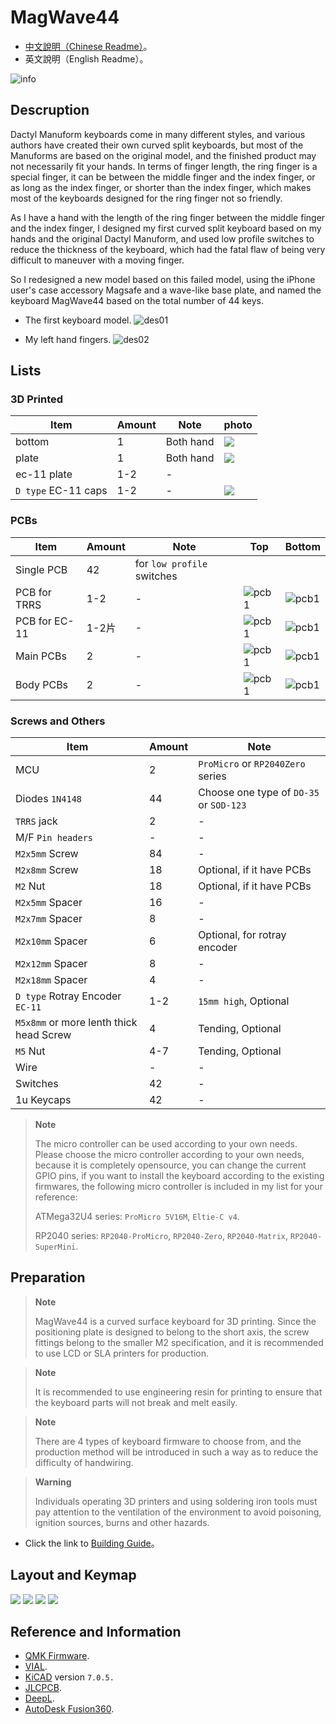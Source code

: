 # MagWave44

- [中文說明（Chinese Readme）](readme.md)。
- 英文說明（English Readme）。

![info](pics/info.jpg)

## Descruption

Dactyl Manuform keyboards come in many different styles, and various authors have created their own curved split keyboards, but most of the Manuforms are based on the original model, and the finished product may not necessarily fit your hands. In terms of finger length, the ring finger is a special finger, it can be between the middle finger and the index finger, or as long as the index finger, or shorter than the index finger, which makes most of the keyboards designed for the ring finger not so friendly.

As I have a hand with the length of the ring finger between the middle finger and the index finger, I designed my first curved split keyboard based on my hands and the original Dactyl Manuform, and used low profile switches to reduce the thickness of the keyboard, which had the fatal flaw of being very difficult to maneuver with a moving finger.

So I redesigned a new model based on this failed model, using the iPhone user's case accessory Magsafe and a wave-like base plate, and named the keyboard MagWave44 based on the total number of 44 keys.

- The first keyboard model.
![des01](pics/d01.png)

- My left hand fingers.
![des02](pics/d02.jpg)

## Lists

### 3D Printed

|Item|Amount|Note|photo|
|---|---|---|---|
|bottom|1|Both hand|![](pics/g02.jpg)|
|plate|1|Both hand|![](pics/g01.jpg)|
|ec-11 plate|1-2|-||
|`D type` EC-11 caps|1-2|-|![](pics/g18.jpg)|

### PCBs

|Item|Amount|Note|Top|Bottom|
|---|---|---|---|---|
|Single PCB|42|for `low profile` switches|||
|PCB for TRRS|1-2|-|![pcb1](pics/trrs1.png)|![pcb1](pics/trrs2.png)|
|PCB for EC-11|1-2片|-|![pcb1](pics/re1.png)|![pcb1](pics/re2.png)|
|Main PCBs|2|-|![pcb1](pics/mainpcb1.png)|![pcb1](pics/mainpcb2.png)|
|Body PCBs|2|-|![pcb1](pics/body1.png)|![pcb1](pics/body2.png)|

### Screws and Others

|Item|Amount|Note|
|---|---|---|
|MCU|2|`ProMicro` or `RP2040Zero` series|
|Diodes `1N4148`|44|Choose one type of `DO-35` or `SOD-123`|
|`TRRS` jack|2|-|
|M/F `Pin headers`|-|-|
|`M2x5mm` Screw|84|-|
|`M2x8mm` Screw|18|Optional, if it have PCBs|
|`M2` Nut|18|Optional, if it have PCBs|
|`M2x5mm` Spacer|16|-|
|`M2x7mm` Spacer|8|-|
|`M2x10mm` Spacer|6|Optional, for rotray encoder|
|`M2x12mm` Spacer|8|-|
|`M2x18mm` Spacer|4|-|
|`D type` Rotray Encoder `EC-11`|1-2|`15mm high`, Optional|
|`M5x8mm` or more lenth thick head Screw|4|Tending, Optional|
|`M5` Nut|4-7|Tending, Optional|
|Wire|-|-|
|Switches|42|-|
|1u Keycaps|42|-|

> **Note**
>
> The micro controller can be used according to your own needs. Please choose the micro controller according to your own needs, because it is completely opensource, you can change the current GPIO pins, if you want to install the keyboard according to the existing firmwares, the following micro controller is included in my list for your reference:
> 
> ATMega32U4 series: `ProMicro 5V16M`, `Eltie-C v4`.
> 
> RP2040 series: `RP2040-ProMicro`, `RP2040-Zero`, `RP2040-Matrix`, `RP2040-SuperMini`.

## Preparation

> **Note**
>
> MagWave44 is a curved surface keyboard for 3D printing. Since the positioning plate is designed to belong to the short axis, the screw fittings belong to the smaller M2 specification, and it is recommended to use LCD or SLA printers for production.

> **Note**
>
> It is recommended to use engineering resin for printing to ensure that the keyboard parts will not break and melt easily.

> **Note**
>
> There are 4 types of keyboard firmware to choose from, and the production method will be introduced in such a way as to reduce the difficulty of handwiring.

> **Warning**
>
> Individuals operating 3D printers and using soldering iron tools must pay attention to the ventilation of the environment to avoid poisoning, ignition sources, burns and other hazards.

- Click the link to [Building Guide](guide_en.md)。

## Layout and Keymap

![](pics/k1.png)
![](pics/k2.png)
![](pics/k3.png)
![](pics/k4.png)

## Reference and Information

- [QMK Firmware](https://qmk.fm/).
- [VIAL](https://get.vial.today/).
- [KiCAD](https://www.kicad.org/) version `7.0.5.`
- [JLCPCB](https://jlcpcb.com/).
- [DeepL](https://www.deepl.com/translator).
- [AutoDesk Fusion360](https://www.autodesk.com/products/fusion-360/free-trial).